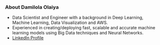 ### About Damilola Olaiya
- Data Scientist and Engineer with a background in Deep Learning, Machine Learning, Data Visualization and AWS.
- Experienced in creating/deploying fast, scalable and accurate machine learning models using Big Data techniques and Neural Networks.
- [LinkedIn Profile](https://www.linkedin.com/in/damilola-olaiya)
